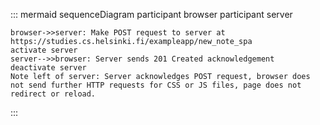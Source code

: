 ::: mermaid
sequenceDiagram
    participant browser
    participant server

    browser->>server: Make POST request to server at https://studies.cs.helsinki.fi/exampleapp/new_note_spa
    activate server
    server-->>browser: Server sends 201 Created acknowledgement
    deactivate server
    Note left of server: Server acknowledges POST request, browser does not send further HTTP requests for CSS or JS files, page does not redirect or reload.
:::